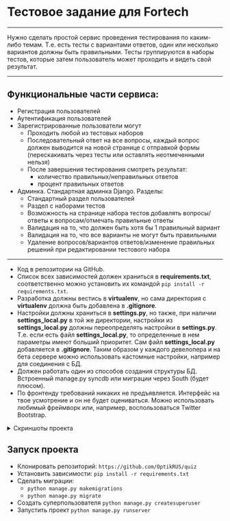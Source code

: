 # Тестовое задание для Fortech
___
Нужно сделать простой сервис проведения тестирования по каким-либо темам. 
Т.е. есть тесты с вариантами ответов, один или несколько вариантов должны быть правильными. 
Тесты группируются в наборы тестов, которые затем пользователь может проходить и видеть свой результат.
___
## Функциональные части сервиса:
* Регистрация пользователей
* Аутентификация пользователей
* Зарегистрированные пользователи могут 
  * Проходить любой из тестовых наборов 
  * Последовательный ответ на все вопросы, каждый вопрос должен выводится на новой странице с отправкой формы (перескакивать через тесты или оставлять неотмеченными нельзя)
  * После завершения тестирования смотреть результат:
    * количество правильных/неправильных ответов 
    * процент правильных ответов 
* Админка. Стандартная админка Django. Разделы:
  * Стандартный раздел пользователей 
  * Раздел с наборами тестов 
  * Возможность на странице набора тестов добавлять вопросы/ответы к вопросам/отмечать правильные ответы 
  * Валидация на то, что должен быть хотя бы 1 правильный вариант 
  * Валидация на то, что все варианты не могут быть правильными 
  * Удаление вопросов/вариантов ответов/изменение правильных решений при редактировании тестового набора
___
* Код в репозитории на GitHub. 
* Список всех зависимостей должен храниться в __requirements.txt__, соответственно можно установить их командой ```pip install -r requirements.txt```. 
* Разработка должны вестись в __virtualenv__, но сама директория с __virtualenv__ должна быть добавлена в __.gitignore__. 
* Настройки должны храниться в __settings.py__, но также, при наличии __settings_local.py__ в той же директории, настройки из __settings_local.py__ должны переопределять настройки в __settings.py__. 
Т.е. если есть файл __settings_local.py__, то определенные в нем параметры имеют больший приоритет. 
Сам файл __settings_local.py__ добавляется в __.gitignore__. Таким образом у каждого девелопера и на бета сервере можно использовать кастомные настройки, например для соединения с БД. 
* Должен работать один из способов создания структуры БД. Встроенный manage.py syncdb или миграции через South (будет плюсом). 
* По фронтенду требований никаких не предъявляется. Интерфейс на твое усмотрение и он не будет оцениваться. Можно использовать любимый фреймворк или, например, воспользоваться Twitter Bootstrap.

<details>
  <summary>Скриншоты проекта</summary>
  
[![Регистрация пользователя](https://raw.githubusercontent.com/OptikRUS/quiz/3e405ef786eac72dd4db00cfb14b6b83596b69f4/images/1.png "Регистрация пользователя")]()
[![Категория тестов](https://raw.githubusercontent.com/OptikRUS/quiz/3e405ef786eac72dd4db00cfb14b6b83596b69f4/images/2.png "Категория тестов")]()
[![Страница теста](https://raw.githubusercontent.com/OptikRUS/quiz/3e405ef786eac72dd4db00cfb14b6b83596b69f4/images/3.png "Страница теста")]()
[![Вопросы к тесту](https://raw.githubusercontent.com/OptikRUS/quiz/3e405ef786eac72dd4db00cfb14b6b83596b69f4/images/4.png "Вопросы к тесту")]()
[![Вопросы к тесту](https://raw.githubusercontent.com/OptikRUS/quiz/3e405ef786eac72dd4db00cfb14b6b83596b69f4/images/5.png "Вопросы к тесту")]()
[![Результаты теста](https://raw.githubusercontent.com/OptikRUS/quiz/3e405ef786eac72dd4db00cfb14b6b83596b69f4/images/6.png "Результаты теста")]()
[![Админка тесты](https://raw.githubusercontent.com/OptikRUS/quiz/2050d327157a071df96023f498e40e07b79c321f/images/7.png "Админка тесты")]()
[![Админка вопросы](https://raw.githubusercontent.com/OptikRUS/quiz/2050d327157a071df96023f498e40e07b79c321f/images/8.png "Админка вопросы")]()
  
</details>

## Запуск проекта
* Клонировать репозиторий: ```https://github.com/OptikRUS/quiz```
* Установить зависимости: ```pip install -r requirements.txt```
* Сделать миграции:
  * ```python manage.py makemigrations```
  * ```python manage.py migrate```
* Создать суперпользователя ```python manage.py createsuperuser```
* Запустить проект ```python manage.py runserver```
